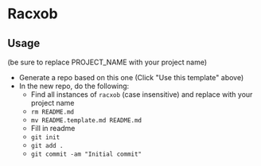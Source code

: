 # Racxob

## Usage

(be sure to replace PROJECT_NAME with your project name)

- Generate a repo based on this one (Click "Use this template" above)
- In the new repo, do the following:
  - Find all instances of `racxob` (case insensitive) and replace with your project name
  - `rm README.md`
  - `mv README.template.md README.md`
  - Fill in readme
  - `git init`
  - `git add .`
  - `git commit -am "Initial commit"`
